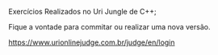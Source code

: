 Exercícios Realizados no Uri Jungle de C++;

Fique a vontade para commitar ou realizar uma nova versão.  


https://www.urionlinejudge.com.br/judge/en/login
